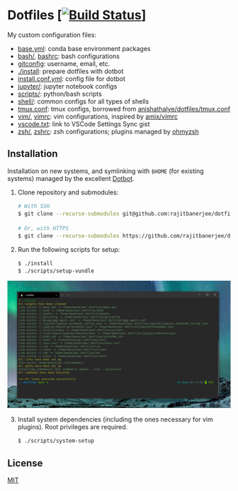 # Dotfiles \[[![Build Status](https://travis-ci.com/rajitbanerjee/dotfiles.svg?branch=master)](https://travis-ci.com/rajitbanerjee/dotfiles)]

My custom configuration files:

-   [base.yml](./base.yml): conda base environment packages
-   [bash/](./bash/), [bashrc](./bashrc): bash configurations
-   [gitconfig](./gitconfig): username, email, etc.
-   [./install](./install): prepare dotfiles with dotbot
-   [install.conf.yml](./install.conf.yml): config file for dotbot
-   [jupyter/](./jupyter/): jupyter notebook configs 
-   [scripts/][scripts]: python/bash scripts
-   [shell/](./shell/): common configs for all types of shells
-   [tmux.conf](./tmux.conf): tmux configs, borrowed from [anishathalye/dotfiles/tmux.conf][anish]
-   [vim/](./vim/), [vimrc](./vimrc): vim configurations, inspired by [amix/vimrc][amix]
-   [vscode.txt](./vscode.txt): link to VSCode Settings Sync gist
-   [zsh/](./zsh/), [zshrc](./zshrc): zsh configurations; plugins managed by [ohmyzsh][ohmyzsh]

## Installation

Installation on new systems, and symlinking with `$HOME` (for existing systems) managed by the excellent [Dotbot][dotbot].

1.  Clone repository and submodules:

    ```bash
    # With SSH
    $ git clone --recurse-submodules git@github.com:rajitbanerjee/dotfiles $HOME/.dotfiles

    # Or, with HTTPS
    $ git clone --recurse-submodules https://github.com/rajitbanerjee/dotfiles.git $HOME/.dotfiles
    ```

2.  Run the following scripts for setup:

    ```bash
    $ ./install
    $ ./scripts/setup-vundle
    ```

<img src='./screenshot.jpg'>

3.  Install system dependencies (including the ones necessary for vim plugins). Root privileges are required.

    ```bash
    $ ./scripts/system-setup
    ```

## License

[MIT][license]

[scripts]: https://github.com/rajitbanerjee/scripts

[amix]: https://github.com/amix/vimrc

[anish]: https://github.com/anishathalye/dotfiles/blob/master/tmux.conf

[dotbot]: https://github.com/anishathalye/dotbot

[ohmyzsh]: https://github.com/ohmyzsh/ohmyzsh

[license]: LICENSE
